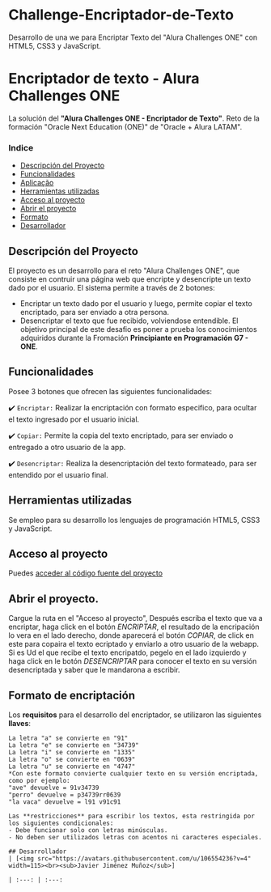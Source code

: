 # Challenge-Encriptador-de-Texto
Desarrollo de una we para Encriptar Texto del "Alura Challenges ONE" con HTML5, CSS3 y JavaScript.

# Encriptador de texto - Alura Challenges ONE
La solución del **"Alura Challenges ONE - Encriptador de Texto"**. Reto de la formación "Oracle Next Education (ONE)" de "Oracle + Alura LATAM". 

### Indice 
- [Descripción del Proyecto](#descripción-del-proyecto)
- [Funcionalidades](#funcionalidades)
- [Aplicação](#aplicação)
- [Herramientas utilizadas](#herramientas-utilizadas)
- [Acceso al proyecto](#acesso-al-proyecto)
- [Abrir el proyecto](#abrir-el-proyecto)
- [Formato](#formato)
- [Desarrollador](#desarrollador)
  
## Descripción del Proyecto
El proyecto es un desarrollo para el reto "Alura Challenges ONE", que consiste en contruir una página web que encripte y desencripte un texto dado por el usuario.
El sistema permite a través de 2 botones: 
- Encriptar un texto dado por el usuario y luego, permite copiar el texto encriptado, para ser enviado a otra persona.
- Desencriptar el texto que fue recibido, volviendose entendible.
El objetivo principal de este desafio es poner a prueba los conocimientos adquiridos durante la Fromación **Principiante en Programación G7 - ONE**.

## Funcionalidades
Posee 3 botones que ofrecen las siguientes funcionalidades:

:heavy_check_mark: `Encriptar:` Realizar la encriptación con formato especifico, para ocultar el texto ingresado por el usuario inicial.

:heavy_check_mark: `Copiar:` Permite la copia del texto encriptado, para ser enviado o entregado a otro usuario de la app.

:heavy_check_mark: `Desencriptar:` Realiza la desencriptación del texto formateado, para ser entendido por el usuario final.

## Herramientas utilizadas
Se empleo para su desarrollo los lenguajes de programación HTML5, CSS3 y JavaScript.

## Acceso al proyecto
 Puedes [acceder al código fuente del proyecto](https://github.com/JavierAlonsoJM)

## Abrir el proyecto.
Cargue la ruta en el "Acceso al proyecto", Después escriba el texto que va a encriptar, haga click en el botón *ENCRIPTAR*, el resultado de la encripación lo vera en el lado derecho, donde aparecerá el botón *COPIAR*, de click en este para copaira el texto ecriptado y enviarlo a otro usuario de la webapp.
Si es Ud el que recibe el texto encripatdo, pegelo en el lado izquierdo y haga click en le botón *DESENCRIPTAR* para conocer el texto en su versión desencriptada y saber que le mandarona a escribir.

## Formato de encriptación
Los **requisitos** para el desarrollo del encriptador, se utilizaron las siguientes **llaves**:
`````
La letra "a" se convierte en "91"
La letra "e" se convierte en "34739"
La letra "i" se convierte en "1335"
La letra "o" se convierte en "0639"
La letra "u" se convierte en "4747"
*Con este formato convierte cualquier texto en su versión encriptada, como por ejemplo:
"ave" devuelve = 91v34739
"perro" devuelve = p34739rr0639
"la vaca" devuelve = l91 v91c91

Las **restricciones** para escribir los textos, esta restringida por los siguientes condicionales:
- Debe funcionar solo con letras minúsculas.
- No deben ser utilizados letras con acentos ni caracteres especiales.

## Desarrollador
| [<img src="https://avatars.githubusercontent.com/u/106554236?v=4" width=115><br><sub>Javier Jiménez Muñoz</sub>]

| :---: | :---: 
 
